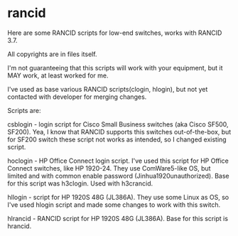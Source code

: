 # rancid
Here are some RANCID scripts for low-end switches, works with RANCID 3.7.

All copyrights are in files itself.

I'm not guaranteeing that this scripts will work with your equipment, but it MAY work, at least worked for me.

I've used as base various RANCID scripts(clogin, hlogin), but not yet contacted with developer for merging changes.

Scripts are:

csblogin - login script for Cisco Small Business switches (aka Cisco SF500, SF200). Yea, I know that RANCID supports this switches out-of-the-box, but for SF200 switch these script not works as intended, so I changed existing script.

hoclogin - HP Office Connect login script. I've used this script for HP Office Connect switches, like HP 1920-24. They use ComWare5-like OS, but limited and with common enable password (Jinhua1920unauthorized). Base for this script was h3clogin. Used with h3crancid.

hllogin - script for HP 1920S 48G (JL386A). They use some Linux as OS, so I've used hlogin script and made some changes to work with this switch.

hlrancid - RANCID script for HP 1920S 48G (JL386A). Base for this script is hrancid.
